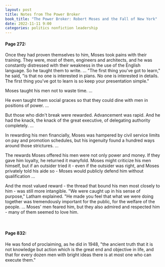 ```yaml
---
layout: post
title: Notes from The Power Broker
book_title: "The Power Broker: Robert Moses and the Fall of New York"
date: 2022-11-11 9:00
categories: politics nonfiction leadership
---
```


#### Page 272: ###
Once they had proven themselves to him, Moses took pains with their training. They were, most of them, engineers and architects, and he was constantly distressed with their weakness in the use of the English language. So he taught them to write. ... "The first thing you've got to learn," he said, "is that no one is interested in plans. No one is interested in details. The first thing you've got to learn is so keep your presentation simple."

Moses taught his men not to waste time. ...

He even taught them social graces so that they could dine with men in positions of power. ...

But those who didn't break were rewarded. Advancement was rapid. And he had the knack, the knack of the great executive, of delegating authority completely. ...

In rewarding his men financially, Moses was hampered by civil service limits on pay and promotion schedules, but his ingenuity found a hundred ways around those strictures. ...

The rewards Moses offered his men were not only power and money. If they gave him loyalty, he returned it manyfold. Moses might criticize his men himself, but if an outsider tried it - even if the outsider was right, and Moses privately told his aide so - Moses would publicly defend him without qualification ...

And the most valued reward - the thread that bound his men most closely to him - was still more intangible. "We were caught up in his sense of purpose," Latham explained. "He made you feel that what we were doing together was tremendously important for the public, for the welfare of the people. ... Moses' men feared him, but they also admired and respected him - many of them seemed to love him. 

<br>

#### Page 832: ###
He was fond of proclaiming, as he did in 1948, "the ancient truth that it is not knowledge but action 
which is the great end and objective in life, and that for every dozen men with bright ideas there is at most one who can execute them."

<br>
